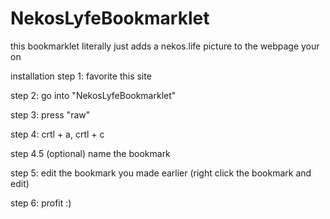 # NekosLyfeBookmarklet
this bookmarklet literally just adds a nekos.life picture to the webpage your on



installation
step 1: favorite this site


step 2: go into "NekosLyfeBookmarklet"


step 3: press "raw"


step 4: crtl + a, crtl + c


step 4.5 (optional) name the bookmark


step 5: edit the bookmark you made earlier (right click the bookmark and edit)


step 6: profit :)

